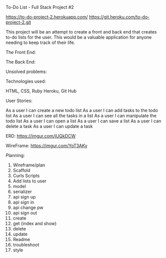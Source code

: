 To-Do List - Full Stack Project #2

https://to-do-project-2.herokuapp.com/ https://git.heroku.com/to-do-project-2.git

This project will be an attempt to create a front and back end that creates to-do lists for the user. This would be a valuable application for anyone needing to keep track of their life.

The Front End:

The Back End:

Unsolved problems:

Technologies used:

HTML, CSS, Ruby
Heroku, Git Hub

User Stories:

  As a user I can create a new todo list
  As a user I can add tasks to the todo list
  As a user I can see all the tasks in a list
  As a user I can manipulate the todo list
    As a user I can open a list
    As a user I can save a list
    As a user I can delete a task
    As a user I can update a task

ERD:
https://imgur.com/jUQkDCW

WireFrame:
https://imgur.com/YoT3AKy

Planning:

1) Wireframe/plan
2) Scaffold
3) Curls Scripts
4) Add lists to user
5) model
6) serializer
7) api sign up
8) api sign in
9) api change pw
10) api sign out
11) create
12) get (index and show)
13) delete
14) update
15) Readme
16) troubleshoot
17) style
